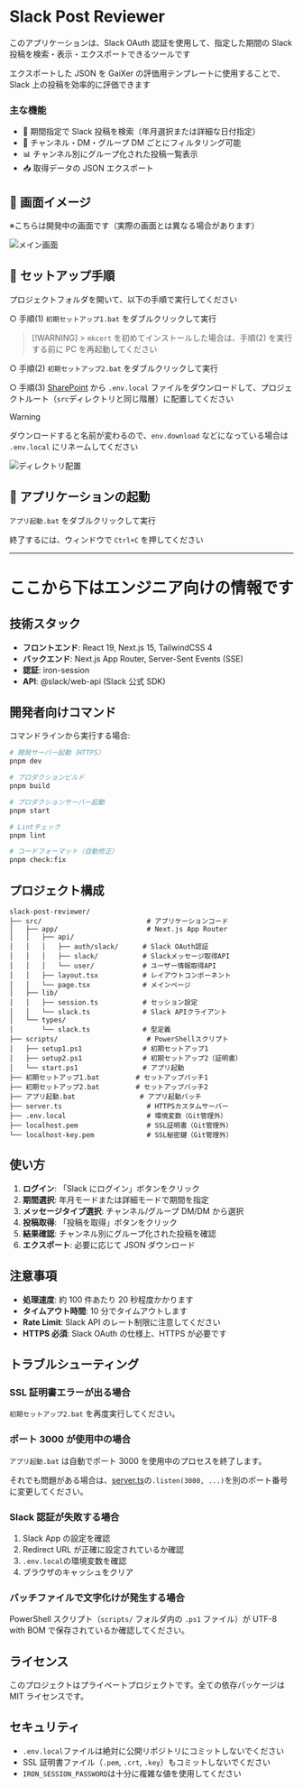 # Slack Post Reviewer

このアプリケーションは、Slack OAuth 認証を使用して、指定した期間の Slack 投稿を検索・表示・エクスポートできるツールです

エクスポートした JSON を GaiXer の評価用テンプレートに使用することで、Slack 上の投稿を効率的に評価できます

### 主な機能

- 📅 期間指定で Slack 投稿を検索（年月選択または詳細な日付指定）
- 💬 チャンネル・DM・グループ DM ごとにフィルタリング可能
- 📊 チャンネル別にグループ化された投稿一覧表示
- 📥 取得データの JSON エクスポート

## 🎨 画面イメージ

※こちらは開発中の画面です（実際の画面とは異なる場合があります）

![メイン画面](docs/images/app-image.png)

## 🎉 セットアップ手順

プロジェクトフォルダを開いて、以下の手順で実行してください

○ 手順(1) `初期セットアップ1.bat` をダブルクリックして実行

> [!WARNING] > `mkcert` を初めてインストールした場合は、手順(2) を実行する前に PC を再起動してください

○ 手順(2) `初期セットアップ2.bat` をダブルクリックして実行

○ 手順(3) [SharePoint](https://officefixer-my.sharepoint.com/:f:/g/personal/eto_koshi24_fixer_co_jp/Esn1_JGQwidBrE2G1-JfxPMBFzmGaLt4JWzJ0uroLWowzw?e=6GbsHo) から `.env.local` ファイルをダウンロードして、プロジェクトルート（`src`ディレクトリと同じ階層）に配置してください

> [!WARNING]
> ダウンロードすると名前が変わるので、`env.download` などになっている場合は `.env.local` にリネームしてください

![ディレクトリ配置](docs/images/directory.png)

## 🚀 アプリケーションの起動

`アプリ起動.bat` をダブルクリックして実行

終了するには、ウィンドウで `Ctrl+C` を押してください

---

# ここから下はエンジニア向けの情報です

## 技術スタック

- **フロントエンド**: React 19, Next.js 15, TailwindCSS 4
- **バックエンド**: Next.js App Router, Server-Sent Events (SSE)
- **認証**: iron-session
- **API**: @slack/web-api (Slack 公式 SDK)

## 開発者向けコマンド

コマンドラインから実行する場合:

```bash
# 開発サーバー起動（HTTPS）
pnpm dev

# プロダクションビルド
pnpm build

# プロダクションサーバー起動
pnpm start

# Lintチェック
pnpm lint

# コードフォーマット（自動修正）
pnpm check:fix
```

## プロジェクト構成

```
slack-post-reviewer/
├── src/                          # アプリケーションコード
│   ├── app/                      # Next.js App Router
│   │   ├── api/
│   │   │   ├── auth/slack/      # Slack OAuth認証
│   │   │   ├── slack/           # Slackメッセージ取得API
│   │   │   └── user/            # ユーザー情報取得API
│   │   ├── layout.tsx           # レイアウトコンポーネント
│   │   └── page.tsx             # メインページ
│   ├── lib/
│   │   ├── session.ts           # セッション設定
│   │   └── slack.ts             # Slack APIクライアント
│   └── types/
│       └── slack.ts             # 型定義
├── scripts/                      # PowerShellスクリプト
│   ├── setup1.ps1               # 初期セットアップ1
│   ├── setup2.ps1               # 初期セットアップ2（証明書）
│   └── start.ps1                # アプリ起動
├── 初期セットアップ1.bat         # セットアップバッチ1
├── 初期セットアップ2.bat         # セットアップバッチ2
├── アプリ起動.bat                # アプリ起動バッチ
├── server.ts                     # HTTPSカスタムサーバー
├── .env.local                    # 環境変数（Git管理外）
├── localhost.pem                 # SSL証明書（Git管理外）
└── localhost-key.pem             # SSL秘密鍵（Git管理外）
```

## 使い方

1. **ログイン**: 「Slack にログイン」ボタンをクリック
2. **期間選択**: 年月モードまたは詳細モードで期間を指定
3. **メッセージタイプ選択**: チャンネル/グループ DM/DM から選択
4. **投稿取得**: 「投稿を取得」ボタンをクリック
5. **結果確認**: チャンネル別にグループ化された投稿を確認
6. **エクスポート**: 必要に応じて JSON ダウンロード

## 注意事項

- **処理速度**: 約 100 件あたり 20 秒程度かかります
- **タイムアウト時間**: 10 分でタイムアウトします
- **Rate Limit**: Slack API のレート制限に注意してください
- **HTTPS 必須**: Slack OAuth の仕様上、HTTPS が必要です

## トラブルシューティング

### SSL 証明書エラーが出る場合

`初期セットアップ2.bat` を再度実行してください。

### ポート 3000 が使用中の場合

`アプリ起動.bat` は自動でポート 3000 を使用中のプロセスを終了します。

それでも問題がある場合は、[server.ts](server.ts#L21)の`.listen(3000, ...)`を別のポート番号に変更してください。

### Slack 認証が失敗する場合

1. Slack App の設定を確認
2. Redirect URL が正確に設定されているか確認
3. `.env.local`の環境変数を確認
4. ブラウザのキャッシュをクリア

### バッチファイルで文字化けが発生する場合

PowerShell スクリプト（`scripts/` フォルダ内の `.ps1` ファイル）が UTF-8 with BOM で保存されているか確認してください。

## ライセンス

このプロジェクトはプライベートプロジェクトです。全ての依存パッケージは MIT ライセンスです。

## セキュリティ

- `.env.local`ファイルは絶対に公開リポジトリにコミットしないでください
- SSL 証明書ファイル（`.pem`, `.crt`, `.key`）もコミットしないでください
- `IRON_SESSION_PASSWORD`は十分に複雑な値を使用してください
